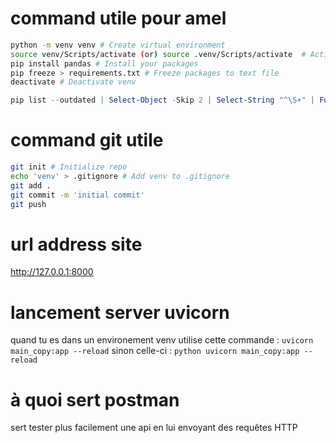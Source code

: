 # command utile pour amel

``` bash
python -m venv venv # Create virtual environment
source venv/Scripts/activate (or) source .venv/Scripts/activate  # Activate virtual environment
pip install pandas # Install your packages
pip freeze > requirements.txt # Freeze packages to text file
deactivate # Deactivate venv
```

``` powershell
pip list --outdated | Select-Object -Skip 2 | Select-String "^\S+" | ForEach-Object { pip install --upgrade $_.Matches[0].Value } # mettre à jours tout tes packages python en powershell
```

# command git utile

``` bash
git init # Initialize repo
echo 'venv' > .gitignore # Add venv to .gitignore
git add .
git commit -m 'initial commit'
git push
```

# url address site 

http://127.0.0.1:8000


# lancement server uvicorn

quand tu es dans un environement venv utilise cette commande : `uvicorn main_copy:app --reload`
sinon celle-ci :
`python uvicorn main_copy:app --reload`

# à quoi sert postman

sert tester plus facilement une api en lui envoyant des requêtes HTTP 